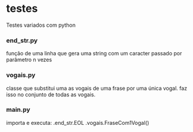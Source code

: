 # testes
Testes variados com python

### end_str.py
função de uma linha que gera uma string com um caracter passado por parâmetro n vezes

### vogais.py
classe que substitui uma as vogais de uma frase por uma única vogal. faz isso no conjunto de todas as vogais.

### main.py
importa e executa:
.end_str.EOL
.vogais.FraseCom1Vogal()
